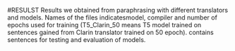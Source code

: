 #RESULST
Results we obtained from paraphrasing with different translators and models. Names of the files indicatesmodel, compiler and number of epochs used for training (T5_Clarin_50 means T5 model trained on sentences gained from Clarin translator trained on 50 epoch).
 contains sentences for testing and evaluation of models.

